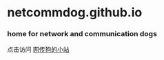 # netcommdog.github.io
### home for network and communication dogs

点击访问  [网传狗的小站](http://netcommdog.github.io/)
